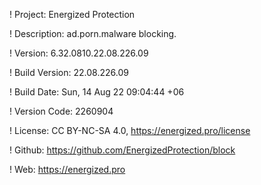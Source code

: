 ! Project: Energized Protection

! Description: ad.porn.malware blocking.

! Version: 6.32.0810.22.08.226.09

! Build Version: 22.08.226.09

! Build Date: Sun, 14 Aug 22 09:04:44 +06

! Version Code: 2260904

! License: CC BY-NC-SA 4.0, https://energized.pro/license

! Github: https://github.com/EnergizedProtection/block

! Web: https://energized.pro
